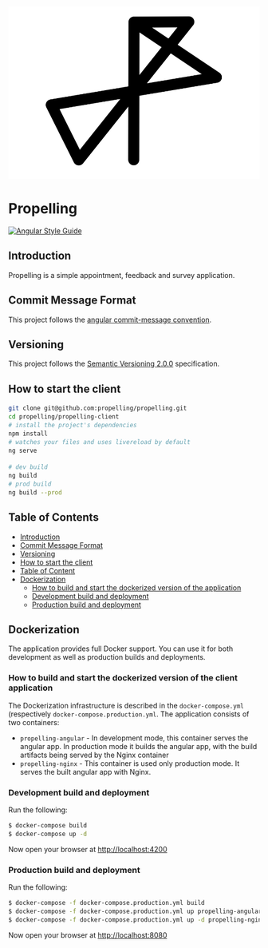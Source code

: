 ![propelling](docs/assets/propelling.png)

# Propelling

[![Angular Style Guide](https://mgechev.github.io/angular2-style-guide/images/badge.svg)](https://angular.io/styleguide)

## Introduction

Propelling is a simple appointment, feedback and survey application.

## Commit Message Format

This project follows the [angular commit-message convention](https://github.com/conventional-changelog/conventional-changelog-angular/blob/master/convention.md).

## Versioning

This project follows the [Semantic Versioning 2.0.0](http://semver.org/) specification.

## How to start the client

```bash
git clone git@github.com:propelling/propelling.git
cd propelling/propelling-client
# install the project's dependencies
npm install
# watches your files and uses livereload by default
ng serve

# dev build
ng build
# prod build
ng build --prod
```

## Table of Contents

- [Introduction](#introduction)
- [Commit Message Format](#commit-message-format)
- [Versioning](#versioning)
- [How to start the client](#how-to-start)
- [Table of Content](#table-of-content)
- [Dockerization](#dockerization)
  + [How to build and start the dockerized version of the application](#how-to-build-and-start-the-dockerized-version-of-the-application)
  + [Development build and deployment](#development-build-and-deployment)
  + [Production build and deployment](#production-build-and-deployment)

## Dockerization

The application provides full Docker support. You can use it for both development as well as production builds and deployments.

### How to build and start the dockerized version of the client application 

The Dockerization infrastructure is described in the `docker-compose.yml` (respectively `docker-compose.production.yml`.
The application consists of two containers:
* `propelling-angular` - In development mode, this container serves the angular app. In production mode it builds the angular app, with the build artifacts being served by the Nginx container
* `propelling-nginx` - This container is used only production mode. It serves the built angular app with Nginx.

### Development build and deployment

Run the following:

```bash
$ docker-compose build
$ docker-compose up -d
```

Now open your browser at [http://localhost:4200](http://localhost:4200)

### Production build and deployment

Run the following:

```bash
$ docker-compose -f docker-compose.production.yml build
$ docker-compose -f docker-compose.production.yml up propelling-angular   # Wait until this container has finished building, as the nginx container is dependent on the production build artifacts
$ docker-compose -f docker-compose.production.yml up -d propelling-nginx  # Start the nginx container in detached mode
```

Now open your browser at [http://localhost:8080](http://localhost:8080)
